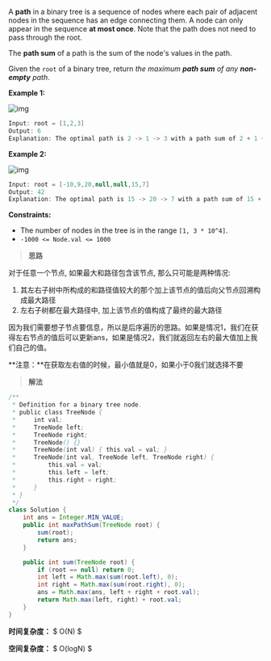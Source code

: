 A **path** in a binary tree is a sequence of nodes where each pair of adjacent nodes in the sequence has an edge connecting them. A node can only appear in the sequence **at most once**. Note that the path does not need to pass through the root.

The **path sum** of a path is the sum of the node's values in the path.

Given the `root` of a binary tree, return *the maximum **path sum** of any **non-empty** path*.

 

**Example 1:**

![img](https://assets.leetcode.com/uploads/2020/10/13/exx1.jpg)

```java
Input: root = [1,2,3]
Output: 6
Explanation: The optimal path is 2 -> 1 -> 3 with a path sum of 2 + 1 + 3 = 6.
```

**Example 2:**

![img](https://assets.leetcode.com/uploads/2020/10/13/exx2.jpg)

```java
Input: root = [-10,9,20,null,null,15,7]
Output: 42
Explanation: The optimal path is 15 -> 20 -> 7 with a path sum of 15 + 20 + 7 = 42.
```

 

**Constraints:**

- The number of nodes in the tree is in the range `[1, 3 * 10^4]`.
- `-1000 <= Node.val <= 1000`



> **思路**


对于任意一个节点, 如果最大和路径包含该节点, 那么只可能是两种情况:
1. 其左右子树中所构成的和路径值较大的那个加上该节点的值后向父节点回溯构成最大路径
2. 左右子树都在最大路径中, 加上该节点的值构成了最终的最大路径

因为我们需要想子节点要信息，所以是后序遍历的思路。如果是情况1，我们在获得左右节点的值后可以更新ans，如果是情况2，我们就返回左右的最大值加上我们自己的值。

**注意：**在获取左右值的时候，最小值就是0，如果小于0我们就选择不要



> **解法**

```java
/**
 * Definition for a binary tree node.
 * public class TreeNode {
 *     int val;
 *     TreeNode left;
 *     TreeNode right;
 *     TreeNode() {}
 *     TreeNode(int val) { this.val = val; }
 *     TreeNode(int val, TreeNode left, TreeNode right) {
 *         this.val = val;
 *         this.left = left;
 *         this.right = right;
 *     }
 * }
 */
class Solution {
    int ans = Integer.MIN_VALUE;
    public int maxPathSum(TreeNode root) {
        sum(root);
        return ans;
    }

    public int sum(TreeNode root) {
        if (root == null) return 0;
        int left = Math.max(sum(root.left), 0);
        int right = Math.max(sum(root.right), 0);
        ans = Math.max(ans, left + right + root.val);
        return Math.max(left, right) + root.val;
    }
}
```

**时间复杂度：** $ O(N) $

**空间复杂度：** $ O(logN) $
